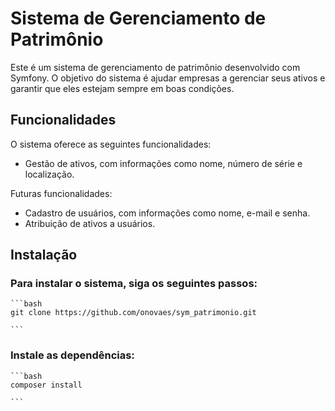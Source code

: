 # Sistema de Gerenciamento de Patrimônio

Este é um sistema de gerenciamento de patrimônio desenvolvido com Symfony. O objetivo do sistema é ajudar empresas a gerenciar seus ativos e garantir que eles estejam sempre em boas condições.


## Funcionalidades

O sistema oferece as seguintes funcionalidades:

- Gestão de ativos, com informações como nome, número de série e localização.
    

Futuras funcionalidades:

- Cadastro de usuários, com informações como nome, e-mail e senha.
- Atribuição de ativos a usuários.


## Instalação

### Para instalar o sistema, siga os seguintes passos:

    ```bash
    git clone https://github.com/onovaes/sym_patrimonio.git

    ```

### Instale as dependências:

    ```bash
    composer install
    
    ```







<!-- 

### Configure o banco de dados no arquivo .env:

DATABASE_URL=postgres://usuario:senha@localhost:5432/nome_do_banco

Crie o banco de dados:

python

php bin/console doctrine:database:create

Execute as migrações:

python

php bin/console doctrine:migrations:migrate

Inicie o servidor:

python

    php bin/console server:run

Uso

Para usar o sistema, basta acessá-lo pelo navegador:

javascript

http://localhost:8000/

Será exibida a tela de login. Use o e-mail e senha de um usuário cadastrado para acessar o sistema.
Contribuição

Contribuições são bem-vindas! Sinta-se à vontade para criar um pull request ou reportar um problema.
Licença

Este sistema é distribuído sob a licença MIT. Veja o arquivo LICENSE para mais detalhes.

-->